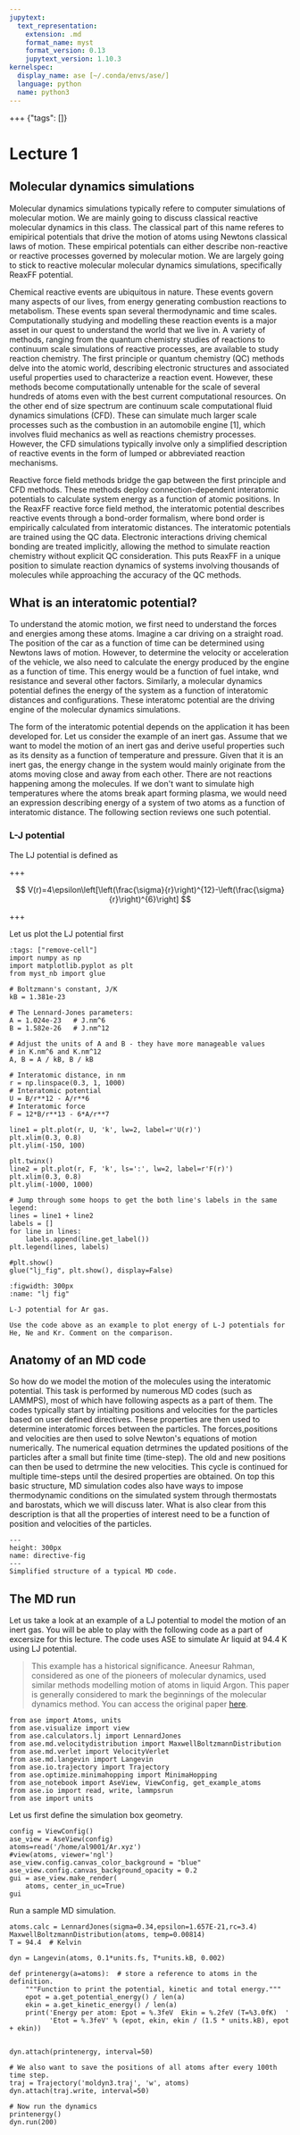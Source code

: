 ```yaml
---
jupytext:
  text_representation:
    extension: .md
    format_name: myst
    format_version: 0.13
    jupytext_version: 1.10.3
kernelspec:
  display_name: ase [~/.conda/envs/ase/]
  language: python
  name: python3
---
```


+++ {"tags": []}

Lecture 1
=========
## Molecular dynamics simulations

Molecular dynamics simulations typically refere to computer simulations of molecular motion. We are mainly going to discuss classical reactive molecular
dynamics in this class. The classical part of this name referes to emipirical potentials that drive the motion of atoms using Newtons classical laws of 
motion. These empirical potentials can either describe non-reactive or reactive processes governed by molecular motion. We are largely going to stick to
reactive molecular molecular dynamics simulations, specifically ReaxFF potential. 

Chemical reactive events are ubiquitous in nature. These events govern many aspects of our lives, from energy generating combustion reactions to 
metabolism. These events span several thermodynamic and time scales. Computationally studying and modelling these reaction events is a major asset
 in our quest to understand the world that we live in. A variety of methods, ranging from the quantum chemistry studies of reactions to continuum 
scale simulations of reactive processes, are available to study reaction chemistry. The first principle or quantum chemistry (QC) methods delve into 
the atomic world, describing electronic structures and associated useful properties used to characterize a reaction event. However, these methods 
become computationally untenable for the scale of several hundreds of atoms even with the best current computational resources. On the other end of 
size spectrum are continuum scale computational fluid dynamics simulations (CFD). These can simulate much larger scale processes such as the combustion
 in an automobile engine [1], which involves fluid mechanics as well as reactions chemistry processes. However, the CFD simulations typically involve
 only a simplified description of reactive events in the form of lumped or abbreviated reaction mechanisms.

Reactive force field methods bridge the gap between the first principle and CFD methods. These methods deploy connection-dependent interatomic 
potentials to calculate system energy as a function of atomic positions. In the ReaxFF reactive force field method, the interatomic potential describes 
reactive events through a bond-order formalism, where bond order is empirically calculated from interatomic distances. The interatomic potentials 
are trained using the QC data. Electronic interactions driving chemical bonding are treated implicitly, allowing the method to simulate reaction 
chemistry without explicit QC consideration. This puts ReaxFF in a unique position to simulate reaction dynamics of systems involving thousands of 
molecules while approaching the accuracy of the QC methods.

## What is an interatomic potential?
To understand the atomic motion, we first need to understand the forces and energies among these atoms. Imagine a car driving on a straight road. 
The position of the car as a function of time can be determined using Newtons laws of motion. However, to determine the velocity or acceleration 
of the vehicle, we also need to calculate the energy produced by the engine as a function of time. This energy would be a function of fuel intake, 
wnd resistance and several other factors. Similarly, a molecular dynamics potential defines the energy of the system as a function of interatomic 
distances and configurations. These interatomc potential are the driving engine of the molecular dynamics simulations.

The form of the interatomic potential depends on the application it has been developed for. Let us consider the example of an inert gas. Assume that
we want to model the motion of an inert gas and derive useful properties such as its density as a function of temperature and pressure. Given that 
it is an inert gas, the energy change in the system would mainly originate from the atoms moving close and away from each other. There are not 
reactions happening among the molecules. If we don't want to simulate high temperatures where the atoms break apart forming plasma, we would need 
an expression describing energy of a system of two atoms as a function of interatomic distance. The following section reviews one such potential.


### L-J potential

The LJ potential is defined as 

+++

$$
V(r)=4\epsilon\left[\left(\frac{\sigma}{r}\right)^{12}-\left(\frac{\sigma}{r}\right)^{6}\right]
$$

+++

Let us plot the LJ potential first


```{code-cell} ipython3
:tags: ["remove-cell"]
import numpy as np
import matplotlib.pyplot as plt
from myst_nb import glue
```



```{code-cell} ipython3
# Boltzmann's constant, J/K
kB = 1.381e-23

# The Lennard-Jones parameters:
A = 1.024e-23   # J.nm^6
B = 1.582e-26   # J.nm^12

# Adjust the units of A and B - they have more manageable values
# in K.nm^6 and K.nm^12
A, B = A / kB, B / kB

# Interatomic distance, in nm
r = np.linspace(0.3, 1, 1000)
# Interatomic potential
U = B/r**12 - A/r**6
# Interatomic force
F = 12*B/r**13 - 6*A/r**7

line1 = plt.plot(r, U, 'k', lw=2, label=r'U(r)')
plt.xlim(0.3, 0.8)
plt.ylim(-150, 100)

plt.twinx()
line2 = plt.plot(r, F, 'k', ls=':', lw=2, label=r'F(r)')
plt.xlim(0.3, 0.8)
plt.ylim(-1000, 1000)

# Jump through some hoops to get the both line's labels in the same legend:
lines = line1 + line2
labels = []
for line in lines:
    labels.append(line.get_label())
plt.legend(lines, labels)

#plt.show()
glue("lj_fig", plt.show(), display=False)
```

```{glue:figure} lj_fig
:figwidth: 300px
:name: "lj fig"

L-J potential for Ar gas.
```


```{admonition} Exercise 1
Use the code above as an example to plot energy of L-J potentials for He, Ne and Kr. Comment on the comparison.
```

## Anatomy of an MD code

So how do we model the motion of the molecules using the interatomic potential. This task is performed by numerous MD codes (such as LAMMPS), 
most of which have following aspects as a part of them. The codes typically start by intialting positions and velocities for the particles based
on user defined directives. These properties are then used to determine interatomic forces between the particles. The forces,positions and 
velocities are then used to solve Newton's equations of motion numerically. The numerical equation detrmines the updated positions of the particles
after a small but finite time (time-step). The old and new positions can then be used to detrmine the new velocities. This cycle is continued for 
multiple time-steps until the desired properties are obtained. On top this basic structure, MD simulation codes also have ways to impose thermodynamic
conditions on the simulated system through thermostats and barostats, which we will discuss later. What is also clear from this description is that 
all the properties of interest need to be a function of position and velocities of the particles.

```{figure} ./images/MD_structure.png
---
height: 300px
name: directive-fig
---
Simplified structure of a typical MD code.
```



## The MD run


Let us take a look at an example of a LJ potential to model the motion of an inert gas. You will be
able to play with the following code as a part of excersize for this lecture. The code uses ASE to
simulate Ar liquid at 94.4 K using LJ potential. 

> This example has a historical significance. Aneesur Rahman, considered as one of the pioneers of
 molecular dynamics, used similar methods modelling motion of atoms in liquid Argon. This paper is 
generally considered to mark the beginnings of the molecular dynamics method. You can access the 
original paper [here](https://journals.aps.org/pr/abstract/10.1103/PhysRev.136.A405).


```{code-cell} ipython3
from ase import Atoms, units
from ase.visualize import view
from ase.calculators.lj import LennardJones
from ase.md.velocitydistribution import MaxwellBoltzmannDistribution
from ase.md.verlet import VelocityVerlet
from ase.md.langevin import Langevin
from ase.io.trajectory import Trajectory
from ase.optimize.minimahopping import MinimaHopping
from ase_notebook import AseView, ViewConfig, get_example_atoms
from ase.io import read, write, lammpsrun
from ase import units
```

Let us first define the simulation box geometry.

```{code-cell} ipython3
config = ViewConfig()
ase_view = AseView(config)
atoms=read('/home/al9001/Ar.xyz')
#view(atoms, viewer='ngl')
ase_view.config.canvas_color_background = "blue"
ase_view.config.canvas_background_opacity = 0.2
gui = ase_view.make_render(
    atoms, center_in_uc=True)
gui

```

Run a sample MD simulation.

```{code-cell} ipython3
atoms.calc = LennardJones(sigma=0.34,epsilon=1.657E-21,rc=3.4)
MaxwellBoltzmannDistribution(atoms, temp=0.00814)
T = 94.4  # Kelvin

dyn = Langevin(atoms, 0.1*units.fs, T*units.kB, 0.002)

def printenergy(a=atoms):  # store a reference to atoms in the definition.
    """Function to print the potential, kinetic and total energy."""
    epot = a.get_potential_energy() / len(a)
    ekin = a.get_kinetic_energy() / len(a)
    print('Energy per atom: Epot = %.3feV  Ekin = %.2feV (T=%3.0fK)  '
          'Etot = %.3feV' % (epot, ekin, ekin / (1.5 * units.kB), epot + ekin))


dyn.attach(printenergy, interval=50)

# We also want to save the positions of all atoms after every 100th time step.
traj = Trajectory('moldyn3.traj', 'w', atoms)
dyn.attach(traj.write, interval=50)

# Now run the dynamics
printenergy()
dyn.run(200)
```

